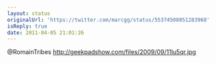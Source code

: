 ```yaml
---
layout: status
originalUrl: 'https://twitter.com/marcgg/status/55374508051283968'
isReply: true
date: 2011-04-05 21:01:26
---
```


@RomainTribes http://geekpadshow.com/files/2009/09/11lu5qr.jpg
